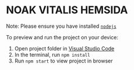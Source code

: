 
  # NOAK VITALIS HEMSIDA

  Note: Please ensure you have installed <code><a href="httpss://nodejs.org/en/download/">nodejs</a></code>

  To preview and run the project on your device:
  1) Open project folder in <a href="httpss://code.visualstudio.com/download">Visual Studio Code</a>
  2) In the terminal, run `npm install`
  3) Run `npm start` to view project in browser
  